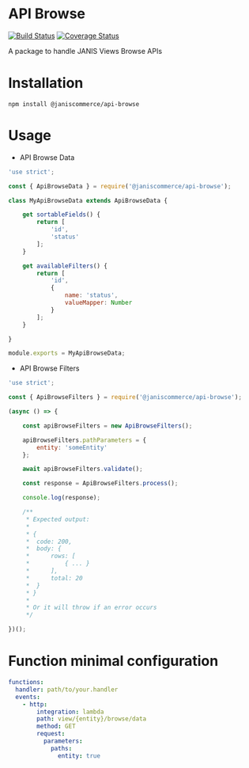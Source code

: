 # API Browse

[![Build Status](https://travis-ci.org/janis-commerce/api-browse.svg?branch=master)](https://travis-ci.org/janis-commerce/api-browse)
[![Coverage Status](https://coveralls.io/repos/github/janis-commerce/api-browse/badge.svg?branch=master)](https://coveralls.io/github/janis-commerce/api-browse?branch=master)

A package to handle JANIS Views Browse APIs

# Installation

```
npm install @janiscommerce/api-browse
```

# Usage

- API Browse Data
```js
'use strict';

const { ApiBrowseData } = require('@janiscommerce/api-browse');

class MyApiBrowseData extends ApiBrowseData {

	get sortableFields() {
		return [
			'id',
			'status'
		];
	}

	get availableFilters() {
		return [
			'id',
			{
				name: 'status',
				valueMapper: Number
			}
		];
	}

}

module.exports = MyApiBrowseData;
```

- API Browse Filters
```js
'use strict';

const { ApiBrowseFilters } = require('@janiscommerce/api-browse');

(async () => {

	const apiBrowseFilters = new ApiBrowseFilters();

	apiBrowseFilters.pathParameters = {
		entity: 'someEntity'
	};

	await apiBrowseFilters.validate();

	const response = ApiBrowseFilters.process();

	console.log(response);

	/**
	 * Expected output:
	 *
	 * {
	 * 	code: 200,
	 * 	body: {
	 * 		rows: [
	 * 			{ ... }
	 * 		],
	 * 		total: 20
	 * 	}
	 * }
	 *
	 * Or it will throw if an error occurs
	 */

})();
```

# Function minimal configuration

```yml
functions:
  handler: path/to/your.handler
  events:
    - http:
        integration: lambda
        path: view/{entity}/browse/data
        method: GET
        request:
          parameters:
            paths:
              entity: true
```